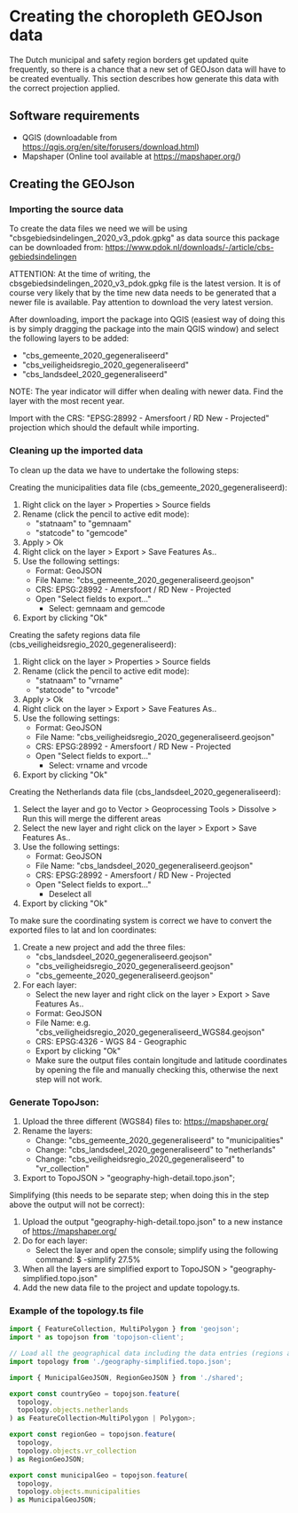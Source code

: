 # Creating the choropleth GEOJson data

The Dutch municipal and safety region borders get updated quite frequently, so there is
a chance that a new set of GEOJson data will have to be created eventually.
This section describes how generate this data with the correct projection applied.

## Software requirements

- QGIS (downloadable from https://qgis.org/en/site/forusers/download.html)
- Mapshaper (Online tool available at https://mapshaper.org/)

## Creating the GEOJson

### Importing the source data

To create the data files we need we will be using "cbsgebiedsindelingen_2020_v3_pdok.gpkg" as
data source this package can be downloaded from: https://www.pdok.nl/downloads/-/article/cbs-gebiedsindelingen

ATTENTION: At the time of writing, the cbsgebiedsindelingen_2020_v3_pdok.gpkg file is the latest version.
It is of course very likely that by the time new data needs to be generated that a newer file is available.
Pay attention to download the very latest version.

After downloading, import the package into QGIS (easiest way of doing this is by simply dragging the package into
the main QGIS window) and select the following layers to be added:

- "cbs_gemeente_2020_gegeneraliseerd"
- "cbs_veiligheidsregio_2020_gegeneraliseerd"
- "cbs_landsdeel_2020_gegeneraliseerd"

NOTE: The year indicator will differ when dealing with newer data. Find the layer with the most recent year.

Import with the CRS: "EPSG:28992 - Amersfoort / RD New - Projected" projection which should the default while importing.

### Cleaning up the imported data

To clean up the data we have to undertake the following steps:

Creating the municipalities data file (cbs_gemeente_2020_gegeneraliseerd):

1. Right click on the layer > Properties > Source fields
2. Rename (click the pencil to active edit mode):
   - "statnaam" to "gemnaam"
   - "statcode" to "gemcode"
3. Apply > Ok
4. Right click on the layer > Export > Save Features As..
5. Use the following settings:
   - Format: GeoJSON
   - File Name: "cbs_gemeente_2020_gegeneraliseerd.geojson"
   - CRS: EPSG:28992 - Amersfoort / RD New - Projected
   - Open "Select fields to export..."
     - Select: gemnaam and gemcode
6. Export by clicking "Ok"

Creating the safety regions data file (cbs_veiligheidsregio_2020_gegeneraliseerd):

1. Right click on the layer > Properties > Source fields
2. Rename (click the pencil to active edit mode):
   - "statnaam" to "vrname"
   - "statcode" to "vrcode"
3. Apply > Ok
4. Right click on the layer > Export > Save Features As..
5. Use the following settings:
   - Format: GeoJSON
   - File Name: "cbs_veiligheidsregio_2020_gegeneraliseerd.geojson"
   - CRS: EPSG:28992 - Amersfoort / RD New - Projected
   - Open "Select fields to export..."
     - Select: vrname and vrcode
6. Export by clicking "Ok"

Creating the Netherlands data file (cbs_landsdeel_2020_gegeneraliseerd):

1. Select the layer and go to Vector > Geoprocessing Tools > Dissolve > Run this will merge the different areas
2. Select the new layer and right click on the layer > Export > Save Features As..
3. Use the following settings:
   - Format: GeoJSON
   - File Name: "cbs_landsdeel_2020_gegeneraliseerd.geojson"
   - CRS: EPSG:28992 - Amersfoort / RD New - Projected
   - Open "Select fields to export..."
     - Deselect all
4. Export by clicking "Ok"

To make sure the coordinating system is correct we have to convert the exported files to lat and lon coordinates:

1. Create a new project and add the three files:
   - "cbs_landsdeel_2020_gegeneraliseerd.geojson"
   - "cbs_veiligheidsregio_2020_gegeneraliseerd.geojson"
   - "cbs_gemeente_2020_gegeneraliseerd.geojson"
2. For each layer:
   - Select the new layer and right click on the layer > Export > Save Features As..
   - Format: GeoJSON
   - File Name: e.g. "cbs_veiligheidsregio_2020_gegeneraliseerd_WGS84.geojson"
   - CRS: EPSG:4326 - WGS 84 - Geographic
   - Export by clicking "Ok"
   * Make sure the output files contain longitude and latitude coordinates by opening the file and manually checking this, otherwise the next step will not work.

### Generate TopoJson:

1. Upload the three different (WGS84) files to: https://mapshaper.org/
2. Rename the layers:
   - Change: "cbs_gemeente_2020_gegeneraliseerd" to "municipalities"
   - Change: "cbs_landsdeel_2020_gegeneraliseerd" to "netherlands"
   - Change: "cbs_veiligheidsregio_2020_gegeneraliseerd" to "vr_collection"
3. Export to TopoJSON > "geography-high-detail.topo.json";

Simplifying (this needs to be separate step; when doing this in the step above the output will not be correct):

1. Upload the output "geography-high-detail.topo.json" to a new instance of https://mapshaper.org/
2. Do for each layer:
   - Select the layer and open the console; simplify using the following command: $ -simplify 27.5%
3. When all the layers are simplified export to TopoJSON > "geography-simplified.topo.json"
4. Add the new data file to the project and update topology.ts.

### Example of the topology.ts file

```typescript
import { FeatureCollection, MultiPolygon } from 'geojson';
import * as topojson from 'topojson-client';

// Load all the geographical data including the data entries (regions and municipalities)
import topology from './geography-simplified.topo.json';

import { MunicipalGeoJSON, RegionGeoJSON } from './shared';

export const countryGeo = topojson.feature(
  topology,
  topology.objects.netherlands
) as FeatureCollection<MultiPolygon | Polygon>;

export const regionGeo = topojson.feature(
  topology,
  topology.objects.vr_collection
) as RegionGeoJSON;

export const municipalGeo = topojson.feature(
  topology,
  topology.objects.municipalities
) as MunicipalGeoJSON;
```

